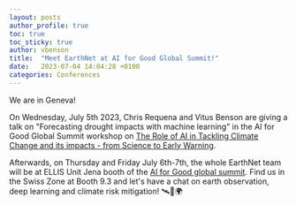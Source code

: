 ```yaml
---
layout: posts
author_profile: true
toc: true
toc_sticky: true
author: vbenson
title:  "Meet EarthNet at AI for Good Global Summit!"
date:   2023-07-04 14:04:28 +0100
categories: Conferences
---
```

We are in Geneva!

On Wednesday, July 5th 2023, Chris Requena and Vitus Benson are giving a talk on "Forecasting drought impacts with machine learning" in the AI for Good Global Summit workshop on [The Role of AI in Tackling Climate Change and its impacts - from Science to Early Warning](https://aiforgood.itu.int/event/the-role-of-ai-in-tackling-climate-change-and-its-impacts-from-science-to-early-warning/).

Afterwards, on Thursday and Friday July 6th-7th, the whole EarthNet team will be at ELLIS Unit Jena booth of the [AI for Good global summit](https://aiforgood.itu.int/summit23/).
Find us in the Swiss Zone at Booth 9.3 and let's have a chat on earth observation, deep learning and climate risk mitigation! 🛰️🤖🌍
